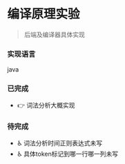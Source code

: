 # 编译原理实验

> 后端及编译器具体实现

### 实现语言

java

### 已完成

* 👉 词法分析大概实现

### 待完成

* ♿ 词法分析时间正则表达式未写
* ♿ 具体token标记到哪一行哪一列未写